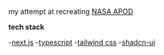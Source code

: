 my attempt at recreating [NASA APOD](https://apod.nasa.gov/apod/astropix.html)

**tech stack**

-[next.js](https://github.com/vercel/next.js)
-[typescript](https://github.com/microsoft/TypeScript/)
-[tailwind css](https://github.com/tailwindlabs/tailwindcss)
-[shadcn-ui](https://github.com/shadcn-ui/ui)